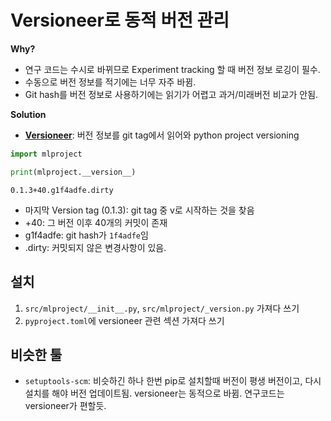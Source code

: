 # Versioneer로 동적 버전 관리

**Why?**

- 연구 코드는 수시로 바뀌므로 Experiment tracking 할 때 버전 정보 로깅이 필수.
- 수동으로 버전 정보를 적기에는 너무 자주 바뀜.
- Git hash를 버전 정보로 사용하기에는 읽기가 어렵고 과거/미래버전 비교가 안됨.

**Solution**

- [**Versioneer**](https://github.com/python-versioneer/python-versioneer): 버전 정보를 git tag에서 읽어와 python project versioning

```python hl_lines="3"
import mlproject

print(mlproject.__version__)
```

```title="out"
0.1.3+40.g1f4adfe.dirty
```

- 마지막 Version tag (0.1.3): git tag 중 v로 시작하는 것을 찾음
- +40: 그 버전 이후 40개의 커밋이 존재
- g1f4adfe: git hash가 `1f4adfe`임
- .dirty: 커밋되지 않은 변경사항이 있음.

## 설치

1. `src/mlproject/__init__.py`, `src/mlproject/_version.py` 가져다 쓰기
2. `pyproject.toml`에 versioneer 관련 섹션 가져다 쓰기

## 비슷한 툴

- `setuptools-scm`: 비슷하긴 하나 한번 pip로 설치할때 버전이 평생 버전이고, 다시 설치를 해야 버전 업데이트됨. versioneer는 동적으로 바뀜. 연구코드는 versioneer가 편할듯.
